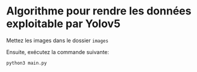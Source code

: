 # Algorithme pour rendre les données exploitable par Yolov5

Mettez les images dans le dossier `images`

Ensuite, exécutez la commande suivante:
```
python3 main.py
```